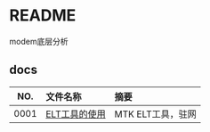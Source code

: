 # README

modem底层分析

## docs

NO.|文件名称|摘要
:--:|:--|:--
0001| [ELT工具的使用](docs/0001_ELT工具的使用.md) | MTK ELT工具，驻网
